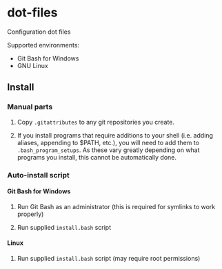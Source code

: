 # dot-files

Configuration dot files

Supported environments:
- Git Bash for Windows
- GNU Linux

## Install

### Manual parts

1. Copy `.gitattributes` to any git repositories you create.

2. If you install programs that require additions to your shell (i.e. adding aliases, appending to $PATH, etc.), you will need to add them to `.bash_program_setups`. As these vary greatly depending on what programs you install, this cannot be automatically done.

### Auto-install script

#### Git Bash for Windows

1. Run Git Bash as an administrator (this is required for symlinks to work properly)

2. Run supplied `install.bash` script

#### Linux

1. Run supplied `install.bash` script (may require root permissions)
